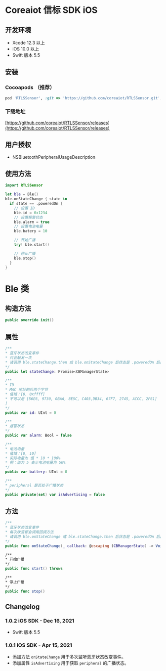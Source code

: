 # Coreaiot 信标 SDK iOS
## 开发环境
- Xcode 12.3 以上
- iOS 10.0 以上
- Swift 版本 5.5

## 安装

### Cocoapods （推荐）
```ruby
pod 'RTLSSensor', :git => 'https://github.com/coreaiot/RTLSSensor.git', :tag => '1.0.2'
```

### 下载地址
[https://github.com/coreaiot/RTLSSensor/releases](https://github.com/coreaiot/RTLSSensor/releases)

## 用户授权
- NSBluetoothPeripheralUsageDescription
## 使用方法
```swift
import RTLSSensor

let ble = Ble()
ble.onStateChange { state in
  if state == .poweredOn {
    // 设置 ID
    ble.id = 0x1234
    // 设置报警状态
    ble.alarm = true
    // 设置电池电量
    ble.batery = 10

    // 开始广播
    try! ble.start()

    // 停止广播
    ble.stop()
  }
}
```

# Ble 类
## 构造方法
```swift
public override init()
```
## 属性
```swift
/**
* 蓝牙状态改变事件
* 只会触发一次
* 请调用 ble.stateChange.then 或 ble.onStateChange 后状态是 .poweredOn 后再使用 start 或 stop 方法
*/
public let stateChange: Promise<CBManagerState>

/**
* ID
* MAC 地址的后两个字节
* 值域：[0, 0xffff]
* 不可以是 [56E6, 9730, 0BAA, 8E5C, C403,DB34, 67F7, 2745, ACCC, 2F61]
]
*/
public var id: UInt = 0

/**
* 报警状态
*/
public var alarm: Bool = false

/**
* 电池电量
* 值域：[0, 10]
* 实际电量为 值 * 10 * 100%
* 例：值为 5 表示电池电量为 50%
*/
public var battery: UInt = 0

/**
* peripheral 是否处于广播状态
*/
public private(set) var isAdvertising = false
```

## 方法
```swift
/**
* 蓝牙状态改变事件
* 每次改变都会调用回调方法
* 请调用 ble.onStateChange 或 ble.stateChange.then 后状态是 .poweredOn 后再使用 start 或 stop 方法
*/
public func onStateChange(_ callback: @escaping (CBManagerState) -> Void)

/**
* 开始广播
*/
public func start() throws

/**
* 停止广播
*/
public func stop()
```

## Changelog
### 1.0.2 iOS SDK - Dec 16, 2021
- Swift 版本 5.5
### 1.0.1 iOS SDK - Apr 15, 2021
- 添加方法 `onStateChange` 用于多次监听蓝牙状态改变事件。
- 添加属性 `isAdvertising` 用于获取 `peripheral` 的广播状态。